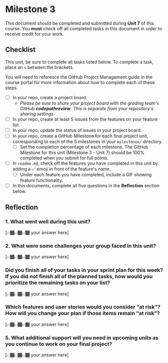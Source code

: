 # Milestone 3

This document should be completed and submitted during **Unit 7** of this course. You **must** check off all completed tasks in this document in order to receive credit for your work.

## Checklist

This unit, be sure to complete all tasks listed below. To complete a task, place an `x` between the brackets.

You will need to reference the GitHub Project Management guide in the course portal for more information about how to complete each of these steps.

- [ ] In your repo, create a project board. 
  - *Please be sure to share your project board with the grading team's GitHub **codepathreview**. This is separate from your repository's sharing settings.*
- [ ] In your repo, create at least 5 issues from the features on your feature list.
- [ ] In your repo, update the status of issues in your project board.
- [ ] In your repo, create a GitHub Milestone for each final project unit, corresponding to each of the 5 milestones in your `milestones/` directory. 
  - [ ] Set the completion percentage of each milestone. The GitHub Milestone for this unit (Milestone 3 - Unit 7) should be 100% completed when you submit for full points.
- [ ] In `readme.md`, check off the features you have completed in this unit by adding a ✅ emoji in front of the feature's name.
  - [ ] Under each feature you have completed, include a GIF showing feature functionality.
- [ ] In this documents, complete all five questions in the **Reflection** section below.

## Reflection

### 1. What went well during this unit?

[👉🏾👉🏾👉🏾 your answer here]

### 2. What were some challenges your group faced in this unit?

[👉🏾👉🏾👉🏾 your answer here]

### Did you finish all of your tasks in your sprint plan for this week? If you did not finish all of the planned tasks, how would you prioritize the remaining tasks on your list?

[👉🏾👉🏾👉🏾 your answer here]

### Which features and user stories would you consider “at risk”? How will you change your plan if those items remain “at risk”?

[👉🏾👉🏾👉🏾 your answer here]

### 5. What additional support will you need in upcoming units as you continue to work on your final project?

[👉🏾👉🏾👉🏾 your answer here]
